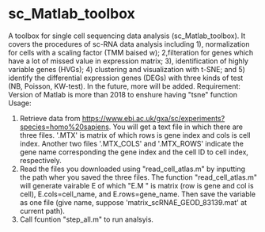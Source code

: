 # sc_Matlab_toolbox
A toolbox for single cell sequencing data analysis (sc_Matlab_toolbox).
It covers the procedures of sc-RNA data analysis including 1), normalization for cells with a scaling factor (TMM baised w); 2,filteration for genes which have a lot of missed value in expression matrix; 3), identification of highly variable genes (HVGs); 4) clustering and visualization with t-SNE; and 5) identify the differential expression genes (DEGs) with three kinds of test (NB, Poisson, KW-test).
In the future, more will be added.
Requirement: Version of Matlab is more than 2018 to enshure having "tsne" function
Usage:
1. Retrieve data from https://www.ebi.ac.uk/gxa/sc/experiments?species=homo%20sapiens. You will get a text file in which there are three files. '.MTX' is matrix of which rows is gene index and cols is cell index. Another two files '.MTX_COLS' and '.MTX_ROWS' indicate the gene name corresponding the gene index and the cell ID to cell index, respectively.
2. Read the files you downloaded using "read_cell_atlas.m" by inputting the path wher you saved the three files. The function "read_cell_atlas.m" will generate vairable E of which "E.M " is matrix (row is gene and col is cell), E.cols=cell_name, and E.rows=gene_name. Then save the variable as one file (give name, suppose 'matrix_scRNAE_GEOD_83139.mat' at current path).
3. Call fcuntion "step_all.m" to run analsyis.
